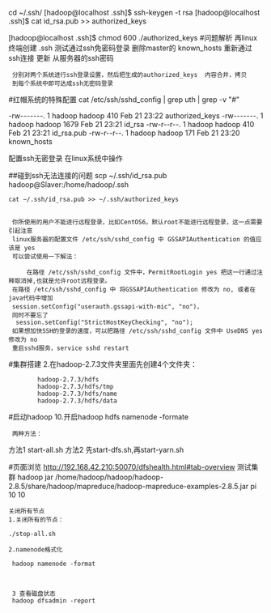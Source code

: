  cd ~/.ssh/
[hadoop@localhost .ssh]$ ssh-keygen -t rsa 
[hadoop@localhost .ssh]$ cat id_rsa.pub >> authorized_keys

[hadoop@localhost .ssh]$ chmod 600 ./authorized_keys
#问题解析
     再linux终端创建  .ssh   测试通过ssh免密码登录
     删除master的  known_hosts   重新通过ssh连接  更新 从服务器的ssh密码
     
     分别对两个系统进行ssh登录设置，然后把生成的authorized_keys  内容合并，拷贝
     到每个系统中即可达成ssh无密码登录
#红帽系统的特殊配置
    cat /etc/ssh/sshd_config | grep uth | grep -v "#"
    
    
-rw-------. 1 hadoop hadoop  410 Feb 21 23:22 authorized_keys
-rw-------. 1 hadoop hadoop 1679 Feb 21 23:21 id_rsa
-rw-r--r--. 1 hadoop hadoop  410 Feb 21 23:21 id_rsa.pub
-rw-r--r--. 1 hadoop hadoop  171 Feb 21 23:20 known_hosts

配置ssh无密登录 在linux系统中操作


##碰到ssh无法连接的问题
    scp ~/.ssh/id_rsa.pub hadoop@Slaver:/home/hadoop/.ssh
    
    cat ~/.ssh/id_rsa.pub >> ~/.ssh/authorized_keys
  
  
     你所使用的用户不能进行远程登录，比如CentOS6，默认root不能进行远程登录，这一点需要引起注意
     linux服务器的配置文件 /etc/ssh/sshd_config 中 GSSAPIAuthentication 的值应该是 yes
     可以尝试使用一下解法：
     
         在路径 /etc/ssh/sshd_config 文件中，PermitRootLogin yes 把这一行通过注释取消掉,也就是允许root远程登录。
     在路径 /etc/ssh/sshd_config 中 将GSSAPIAuthentication 修改为 no, 或者在java代码中增加
     session.setConfig("userauth.gssapi-with-mic", "no")，
     同时不要忘了
      session.setConfig("StrictHostKeyChecking", "no");
     如果想加快SSH的登录的速度，可以把路径 /etc/ssh/sshd_config 文件中 UseDNS yes 修改为 no
     重启sshd服务，service sshd restart
     
     
  #集群搭建
        2.在hadoop-2.7.3文件夹里面先创建4个文件夹：
        
            hadoop-2.7.3/hdfs
            hadoop-2.7.3/hdfs/tmp
            hadoop-2.7.3/hdfs/name
            hadoop-2.7.3/hdfs/data
            
            
            
   #启动hadoop
   10.开启hadoop
   hdfs namenode -formate
   
     两种方法：
   方法1 
   start-all.sh
   方法2
   先start-dfs.sh,再start-yarn.sh

#页面浏览
http://192.168.42.210:50070/dfshealth.html#tab-overview
    测试集群
    hadoop   jar   /home/hadoop/hadoop/hadoop-2.8.5/share/hadoop/mapreduce/hadoop-mapreduce-examples-2.8.5.jar  pi 10 10
    
    
    
    关闭所有节点
    1.关闭所有的节点：
    
    ./stop-all.sh
    
    2.namenode格式化 
    
     hadoop namenode -format
     
     
            
     3 查看磁盘状态
     hadoop dfsadmin -report

